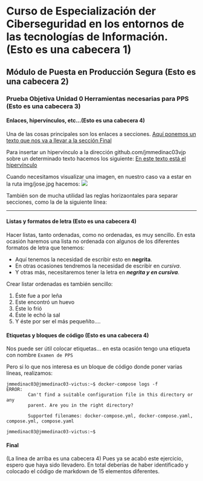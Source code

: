 #    Curso de Especialización der Ciberseguridad en los entornos de las tecnologías de Información. (Esto es una cabecera 1)

##   Módulo de Puesta en Producción Segura (Esto es una cabecera 2)

###    Prueba Objetiva Unidad 0 Herramientas necesarias para PPS (Esto es una cabecera 3)


#### Enlaces, hipervínculos, etc...(Esto es una cabecera 4)

Una de las cosas principales son los enlaces a secciones.  [Aquí ponemos un texto que nos va a llevar a la sección Final](#Final)

Para insertar un hipervínculo a la dirección github.com/jmmedinac03vjp sobre un determinado texto hacemos los siguiente: [En este texto está el hipervínculo](https://github.com/jmmedinac03vjp)

Cuando necesitamos visualizar una imagen, en nuestro caso va a estar en la ruta img/jose.jpg hacemos:  ![](img/jose.jpg) 

También son de mucha utilidad las reglas horizaontales para separar secciones, como la de la siguiente línea:
___
#### Listas y formatos de letra (Esto es una cabecera 4)
Hacer listas, tanto ordenadas, como no ordenadas, es muy sencillo. En esta ocasión haremos una lista no ordenada con algunos de los diferentes formatos de letra que tenemos:
+ Aquí tenemos la necesidad de escribir esto en __negrita__.
+ En otras ocasiones tendremos la necesidad de escribir en _cursiva_.
+ Y otras más, necesitaremos tener la letra en ___negrita y en cursiva___.

Crear listar ordenadas es también sencillo:
1. Éste fue a por leña
2. Este encontró un huevo
3. Éste lo frió
4. Éste le echó la sal
5. Y éste por ser el más pequeñíto....

#### Etiquetas y bloques de código (Esto es una cabecera 4)
Nos puede ser útil colocar etiquetas... en esta ocasión tengo una etiqueta con nombre ``Examen de PPS``

Pero si lo que nos interesa es un bloque de código donde poner varias líneas, realizamos:

~~~
jmmedinac03@jmmedinac03-victus:~$ docker-compose logs -f
ERROR: 
        Can't find a suitable configuration file in this directory or any
        parent. Are you in the right directory?

        Supported filenames: docker-compose.yml, docker-compose.yaml, compose.yml, compose.yaml
        
jmmedinac03@jmmedinac03-victus:~$ 
~~~

#### Final 
(La linea de arriba es una cabecera 4) 
Pues ya se acabó este ejercicio, espero que haya sido llevadero.
En total deberías de haber identificado y colocado el código de markdown de 15 elementos diferentes. 

